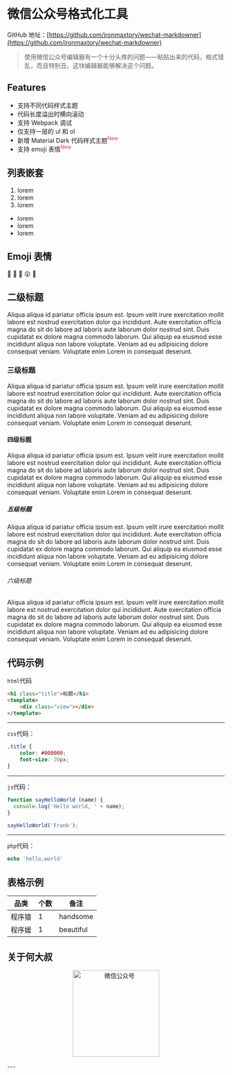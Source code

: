 # 微信公众号格式化工具

GitHub 地址：[https://github.com/ironmaxtory/wechat-markdowner](https://github.com/ironmaxtory/wechat-markdowner)

> 使用微信公众号编辑器有一个十分头疼的问题——粘贴出来的代码，格式错乱，而且特别丑。这块编辑器能够解决这个问题。

## Features
- 支持不同代码样式主题
- 代码长度溢出时横向滚动
- 支持 Webpack 调试
- 仅支持一层的 ul 和 ol
- 新增 Material Dark 代码样式主题<sup style="color:#e4393c;">New</sup>
- 支持 emoji 表情<sup style="color:#e4393c;">New</sup>

## 列表嵌套
1. lorem
2. lorem
3. lorem

+ lorem
+ lorem
+ lorem

## Emoji 表情
:1st_place_medal: :2nd_place_medal: :3rd_place_medal: :astonished: :avocado:

## 二级标题
Aliqua aliqua id pariatur officia ipsum est. Ipsum velit irure exercitation mollit labore est nostrud exercitation dolor qui incididunt. Aute exercitation officia magna do sit do labore ad laboris aute laborum dolor nostrud sint. Duis cupidatat ex dolore magna commodo laborum. Qui aliquip ea eiusmod esse incididunt aliqua non labore voluptate. Veniam ad eu adipisicing dolore consequat veniam. Voluptate enim Lorem in consequat deserunt.

### 三级标题
Aliqua aliqua id pariatur officia ipsum est. Ipsum velit irure exercitation mollit labore est nostrud exercitation dolor qui incididunt. Aute exercitation officia magna do sit do labore ad laboris aute laborum dolor nostrud sint. Duis cupidatat ex dolore magna commodo laborum. Qui aliquip ea eiusmod esse incididunt aliqua non labore voluptate. Veniam ad eu adipisicing dolore consequat veniam. Voluptate enim Lorem in consequat deserunt.

#### 四级标题
Aliqua aliqua id pariatur officia ipsum est. Ipsum velit irure exercitation mollit labore est nostrud exercitation dolor qui incididunt. Aute exercitation officia magna do sit do labore ad laboris aute laborum dolor nostrud sint. Duis cupidatat ex dolore magna commodo laborum. Qui aliquip ea eiusmod esse incididunt aliqua non labore voluptate. Veniam ad eu adipisicing dolore consequat veniam. Voluptate enim Lorem in consequat deserunt.

##### 五级标题
Aliqua aliqua id pariatur officia ipsum est. Ipsum velit irure exercitation mollit labore est nostrud exercitation dolor qui incididunt. Aute exercitation officia magna do sit do labore ad laboris aute laborum dolor nostrud sint. Duis cupidatat ex dolore magna commodo laborum. Qui aliquip ea eiusmod esse incididunt aliqua non labore voluptate. Veniam ad eu adipisicing dolore consequat veniam. Voluptate enim Lorem in consequat deserunt.

###### 六级标题
Aliqua aliqua id pariatur officia ipsum est. Ipsum velit irure exercitation mollit labore est nostrud exercitation dolor qui incididunt. Aute exercitation officia magna do sit do labore ad laboris aute laborum dolor nostrud sint. Duis cupidatat ex dolore magna commodo laborum. Qui aliquip ea eiusmod esse incididunt aliqua non labore voluptate. Veniam ad eu adipisicing dolore consequat veniam. Voluptate enim Lorem in consequat deserunt.

## 代码示例
`html`代码
```html
<h1 class="title">标题</h1>
<template>
    <div class="view"></div>
</template>
```

---

`css`代码：
```css
.title {
    color: #000000;
    font-size: 20px;
}
```

---

`js`代码：
```javascript
function sayHelloWorld (name) {
  console.log('Hello world, ' + name);
}

sayHelloWorld('Frank');
```
---

`php`代码：

```php
echo 'hello,world'
```

## 表格示例

| 品类 | 个数 | 备注 |
|-----|-----|------|
| 程序猿 | 1   | handsome |
| 程序媛 | 1   | beautiful |

## 关于何大叔
<!-- ![微信公众号](http://cdn.ironmaxi.com/images/wechat/qrcode_300x300.png) -->
<p style="text-align:center;">
    <img style="width:200px;" src="http://cdn.ironmaxi.com/images/wechat/qrcode_scan.png" alt="微信公众号"/>
</p>
---
